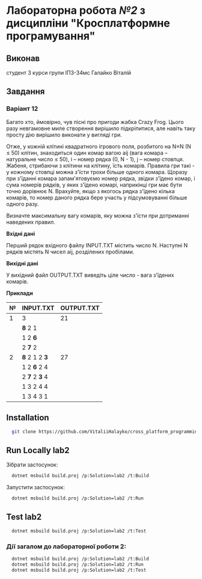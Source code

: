 # Лабораторна робота *№2* з дисципліни "Кросплатформне програмування"


## Виконав
студент 3 курси групи ІПЗ-34мс Галайко Віталій


## Завдання

### Варіант 12
Багато хто, ймовірно, чув пісні про пригоди жабка Crazy Frog. Цього разу невгамовне миле створення вирішило підкріпитися, але навіть таку просту дію вирішило виконати у вигляді гри. 

Отже, у кожній клітині квадратного ігрового поля, розбитого на N×N (N ≤ 50) клітин, знаходиться один комар вагою aij (вага комара – натуральне число ≤ 50), i – номер рядка (0, N - 1), j – номер стовпця. Жабеня, стрибаючи з клітини на клітину, їсть комарів. Правила гри такі - у кожному стовпці можна з'їсти трохи більше одного комара. Щоразу при з'їданні комара запам'ятовуємо номер рядка, звідки з'їдено комар, і сума номерів рядків, у яких з'їдено комарі, наприкінці гри має бути точно дорівнює N. Врахуйте, якщо з якогось рядка з'їдено кілька комарів, то номер даного рядка бере участь у підсумовуванні більше одного разу.

Визначте максимальну вагу комарів, яку можна з'їсти при дотриманні наведених правил.

**Вхідні дані**

Перший рядок вхідного файлу INPUT.TXT містить число N. Наступні N рядків містять N чисел aij, розділених пробілами.

**Вихідні дані**

У вихідний файл OUTPUT.TXT виведіть ціле число - вага з'їдених комарів.

**Приклади**

| №  | INPUT.TXT | OUTPUT.TXT |
|----|-----------|------------|
| 1  | 3         | 21         |
|    | **8** 2 1     |            |
|    | 1 2 **6**     |            |
|    | 2 **7** 2     |            |
| 2  | **8** 2 1 2 **3** | 27         |
|    | 1 2 **6** 2 4 |            |
|    | 2 **7** 2 **3** 4 |            |
|    | 1 3 2 4 4 |            |
|    | 1 3 4 3 1 |            |


## Installation

```bash
  git clone https://github.com/VitaliiHalayko/cross_platform_programming
```

    
## Run Locally lab2

Зібрати застосунок:

```bash
  dotnet msbuild build.proj /p:Solution=lab2 /t:Build
```

Запустити застосунок:

```bash
  dotnet msbuild build.proj /p:Solution=lab2 /t:Run
```


## Test lab2

```bash
  dotnet msbuild build.proj /p:Solution=lab2 /t:Test
```


### Дії загалом до лабораторної роботи 2:

```bash
  dotnet msbuild build.proj /p:Solution=lab2 /t:Build
  dotnet msbuild build.proj /p:Solution=lab2 /t:Run
  dotnet msbuild build.proj /p:Solution=lab2 /t:Test
```